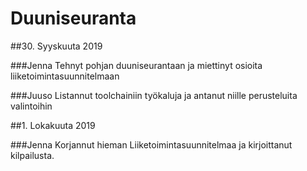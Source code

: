 Duuniseuranta
====================================================================

##30. Syyskuuta 2019

###Jenna
Tehnyt pohjan duuniseurantaan ja miettinyt osioita liiketoimintasuunnitelmaan

###Juuso
Listannut toolchainiin työkaluja ja antanut niille perusteluita valintoihin

##1. Lokakuuta 2019

###Jenna
Korjannut hieman Liiketoimintasuunnitelmaa  ja kirjoittanut kilpailusta.